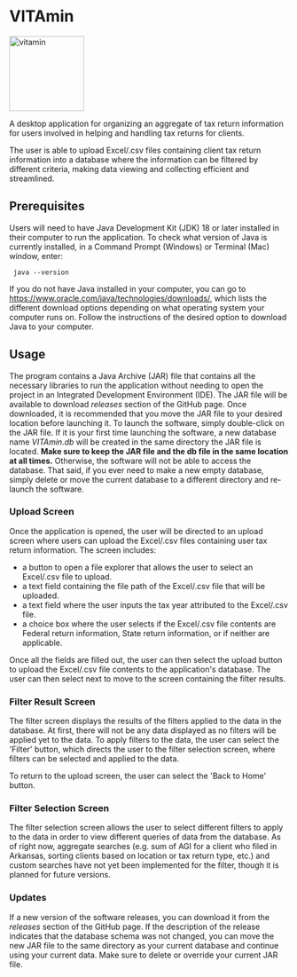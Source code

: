 # VITAmin

<img width="135" alt="vitamin" src="https://user-images.githubusercontent.com/1328659/230636403-2a967e16-dc8b-457a-91d4-59524d2f3ae6.png">

A desktop application for organizing an aggregate of tax return information for users involved in helping and handling 
tax returns for clients.

The user is able to upload Excel/.csv files containing client tax return information into a database where the information
can be filtered by different criteria, making data viewing and collecting efficient and streamlined.

## Prerequisites
Users will need to have Java Development Kit (JDK) 18 or later installed in their computer to run the application. 
To check what version of Java is currently installed, in a Command Prompt (Windows) or Terminal (Mac) window, enter:

<code> java --version </code>

If you do not have Java installed in your computer, you can go to https://www.oracle.com/java/technologies/downloads/, which lists
the different download options depending on what operating system your computer runs on.
Follow the instructions of the desired option to download Java to your computer.


## Usage
The program contains a Java Archive (JAR) file that contains all 
the necessary libraries to run the application without needing to open the project in 
an Integrated Development Environment (IDE). The JAR file will be available to download *releases*
section of the GitHub page. Once downloaded, it is recommended that you move the JAR file to your desired
location before launching it.
To launch the software, simply double-click on the JAR file. If it is your first time launching the software,
a new database name *VITAmin.db* will be created in the same directory the JAR file is located. **Make sure to keep the JAR file and the db file in the same location at all times.**
Otherwise, the software will not be able to access the database. That said, if you ever need to make a new empty database, simply delete or move the current database to a different directory
and re-launch the software.
### Upload Screen
Once the application is opened, the user will be directed to an upload screen where users can upload the Excel/.csv files containing user tax return information.
The screen includes:
* a button to open a file explorer that allows the user to select an Excel/.csv file to upload.
* a text field containing the file path of the Excel/.csv file that will be uploaded.
* a text field where the user inputs the tax year attributed to the Excel/.csv file.
* a choice box where the user selects if the Excel/.csv file contents are Federal return information, State return information, or if neither are applicable.

Once all the fields are filled out, the user can then select the upload button to upload the Excel/.csv file contents to the application's database.
The user can then select next to move to the screen containing the filter results.

### Filter Result Screen
The filter screen displays the results of the filters applied to the data in the database. At first, there will not be any 
data displayed as no filters will be applied yet to the data. To apply filters to the data, the user can select the 
'Filter' button, which directs the user to the filter selection screen, where filters can be selected and applied to the data.

To return to the upload screen, the user can select the 'Back to Home' button.
### Filter Selection Screen
The filter selection screen allows the user to select different filters to apply to the data in order to view different queries of data 
from the database. As of right now, aggregate searches (e.g. sum of AGI for a client who filed in Arkansas, sorting clients based on 
location or tax return type, etc.) and custom searches have not yet been implemented for the filter, though it is planned for future versions.
### Updates
If a new version of the software releases, you can download it from the *releases* section of the GitHub page. If the description of the release indicates that the database schema was not changed, 
you can move the new JAR file to the same directory as your current database and continue using your current data. Make sure to delete or override your current JAR file.